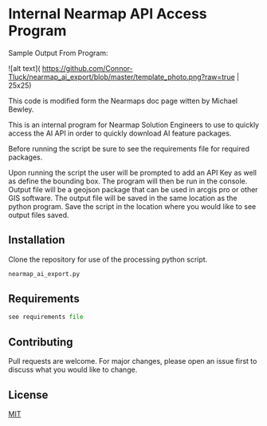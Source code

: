 # Internal Nearmap API Access Program

Sample Output From Program:

![alt text](
https://github.com/Connor-Tluck/nearmap_ai_export/blob/master/template_photo.png?raw=true | 25x25)  

This code is modified form the Nearmaps doc page witten by Michael Bewley.

This is an internal program for Nearmap Solution Engineers to use to quickly access the AI API in order to quickly download AI feature packages.

Before running the script be sure to see the requirements file for required packages.

Upon running the script the user will be prompted to add an API Key as well as define the bounding box. The program will then be run in the console. Output file will be a geojson package that can be used in arcgis pro or other GIS software. The output file will be saved in the same location as the python program. Save the script in the location where you would like to see output files saved.

## Installation

Clone the repository for use of the processing python script.

```bash
nearmap_ai_export.py
```

## Requirements

```python
see requirements file
```

## Contributing
Pull requests are welcome. For major changes, please open an issue first to discuss what you would like to change.


## License
[MIT](https://choosealicense.com/licenses/mit/)
